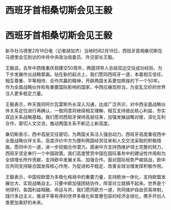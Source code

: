 # 西班牙首相桑切斯会见王毅

# 西班牙首相桑切斯会见王毅

新华社马德里2月19日电（记者胡加齐）当地时间2月19日，西班牙首相桑切斯在马德里会见到访的中共中央政治局委员、外交部长王毅。

王毅说，去年中西隆重庆祝建交50周年，两国领导人总结双边交往成功经验，为下步发展作出战略擘画。站在新的起点上，我们愿同西班牙一道，本着相互信任、相互尊重、平等相待、合作共赢的精神，开辟两国关系更加辉煌的下一个50年。作为全面战略伙伴和有重要国际影响的国家，中西应展现担当，为变乱交织的世界注入更多稳定力量。

王毅表示，昨天我同阿尔瓦雷斯外长深入沟通，达成广泛共识，对中西全面战略伙伴关系定位进行再确认，一致同意将继续相互理解、相互支持彼此核心利益，夯实双边关系战略基础。我们愿同西班牙保持高层往来，加强发展战略对接，深化互利合作，密切人文交流，推动两国关系不断迈上新高度。

桑切斯表示，西中高层交往密切，为两国关系注入强劲动力。西班牙高度重视西中全面战略伙伴关系，高度评价中方为便利两国经贸往来和人文交流采取的积极措施，愿同中方一道，进一步挖掘合作潜力。感谢中方支持西维护领土完整的努力，西班牙坚定奉行一个中国政策。我们高度赞赏中国在国际事务中的建设性作用和为全球增长所作贡献，支持欧中发展关系、加强合作。面对国际局势严峻挑战，欧中应共同支持联合国发挥核心作用，为促进和平稳定、改善全球治理发挥积极作用。

王毅表示，中国视欧盟为多极化格局中的重要力量，支持欧洲一体化，支持欧盟发展壮大、实现战略自主。只要中欧加强团结协作，阵营对立就搞不起来。世界是个地球村，各国利益相融、命运与共，我们愿同欧方一道，共同维护自由贸易体制，践行多边主义，推进平等有序的世界多极化和普惠包容的经济全球化，携手开创人类更加美好的未来。

